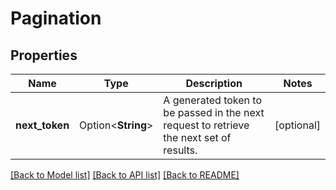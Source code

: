 # Pagination

## Properties

Name | Type | Description | Notes
------------ | ------------- | ------------- | -------------
**next_token** | Option<**String**> | A generated token to be passed in the next request to retrieve the next set of results. | [optional]

[[Back to Model list]](../README.md#documentation-for-models) [[Back to API list]](../README.md#documentation-for-api-endpoints) [[Back to README]](../README.md)


